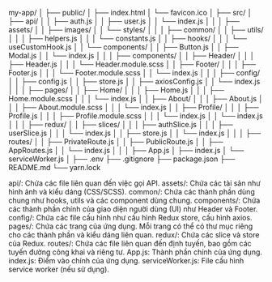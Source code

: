my-app/
│
├── public/
│   ├── index.html
│   └── favicon.ico
│
├── src/
│   ├── api/
│   │   ├── auth.js
│   │   ├── user.js
│   │   └── index.js
│   │
│   ├── assets/
│   │   ├── images/
│   │   └── styles/
│   │
│   ├── common/
│   │   ├── utils/
│   │   │   ├── helpers.js
│   │   │   └── constants.js
│   │   ├── hooks/
│   │   │   └── useCustomHook.js
│   │   └── components/
│   │       ├── Button.js
│   │       ├── Modal.js
│   │       └── index.js
│   │
│   ├── components/
│   │   ├── Header/
│   │   │   ├── Header.js
│   │   │   └── Header.module.scss
│   │   ├── Footer/
│   │   │   ├── Footer.js
│   │   │   └── Footer.module.scss
│   │   └── index.js
│   │
│   ├── config/
│   │   ├── config.js
│   │   ├── store.js
│   │   ├── axiosConfig.js
│   │   └── index.js
│   │
│   ├── pages/
│   │   ├── Home/
│   │   │   ├── Home.js
│   │   │   ├── Home.module.scss
│   │   │   └── index.js
│   │   ├── About/
│   │   │   ├── About.js
│   │   │   ├── About.module.scss
│   │   │   └── index.js
│   │   ├── Profile/
│   │   │   ├── Profile.js
│   │   │   ├── Profile.module.scss
│   │   │   └── index.js
│   │   └── index.js
│   │
│   ├── redux/
│   │   ├── slices/
│   │   │   ├── authSlice.js
│   │   │   ├── userSlice.js
│   │   │   └── index.js
│   │   ├── store.js
│   │   └── index.js
│   │
│   ├── routes/
│   │   ├── PrivateRoute.js
│   │   ├── PublicRoute.js
│   │   ├── AppRoutes.js
│   │   └── index.js
│   │
│   ├── App.js
│   ├── index.js
│   └── serviceWorker.js
│
├── .env
├── .gitignore
├── package.json
├── README.md
└── yarn.lock


api/: Chứa các file liên quan đến việc gọi API.
assets/: Chứa các tài sản như hình ảnh và kiểu dáng (CSS/SCSS).
common/: Chứa các thành phần dùng chung như hooks, utils và các component dùng chung.
components/: Chứa các thành phần chính của giao diện người dùng (UI) như Header và Footer.
config/: Chứa các file cấu hình như cấu hình Redux store, cấu hình axios.
pages/: Chứa các trang của ứng dụng. Mỗi trang có thể có thư mục riêng cho các thành phần và kiểu dáng liên quan.
redux/: Chứa các slice và store của Redux.
routes/: Chứa các file liên quan đến định tuyến, bao gồm các tuyến đường công khai và riêng tư.
App.js: Thành phần chính của ứng dụng.
index.js: Điểm vào chính của ứng dụng.
serviceWorker.js: File cấu hình service worker (nếu sử dụng).
